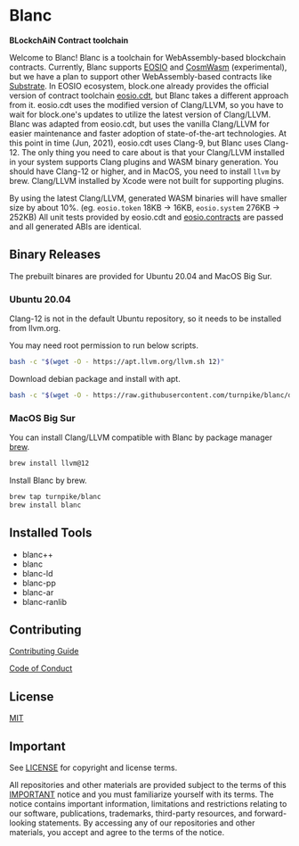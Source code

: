 # Blanc

**BLockchAiN Contract toolchain**

Welcome to Blanc!  Blanc is a toolchain for WebAssembly-based blockchain contracts.  Currently, Blanc supports [EOSIO](https://github.com/EOSIO) and [CosmWasm](https://github.com/CosmWasm) (experimental), but we have a plan to support other WebAssembly-based contracts like [Substrate](https://github.com/paritytech/substrate/tree/df501229/frame/contracts).  In EOSIO ecosystem, block.one already provides the official version of contract toolchain [eosio.cdt](https://github.com/EOSIO/eosio.cdt), but Blanc takes a different approach from it.  eosio.cdt uses the modified version of Clang/LLVM, so you have to wait for block.one's updates to utilize the latest version of Clang/LLVM.  Blanc was adapted from eosio.cdt, but uses the vanilla Clang/LLVM for easier maintenance and faster adoption of state-of-the-art technologies.  At this point in time (Jun, 2021), eosio.cdt uses Clang-9, but Blanc uses Clang-12.  The only thing you need to care about is that your Clang/LLVM installed in your system supports Clang plugins and WASM binary generation.  You should have Clang-12 or higher, and in MacOS, you need to install `llvm` by brew.  Clang/LLVM installed by Xcode were not built for supporting plugins.

By using the latest Clang/LLVM, generated WASM binaries will have smaller size by about 10%. (eg. `eosio.token` 18KB &rightarrow; 16KB, `eosio.system` 276KB &rightarrow; 252KB)  All unit tests provided by eosio.cdt and [eosio.contracts](https://github.com/EOSIO/eosio.contracts) are passed and all generated ABIs are identical.


## Binary Releases

The prebuilt binares are provided for Ubuntu 20.04 and MacOS Big Sur.

### Ubuntu 20.04

Clang-12 is not in the default Ubuntu repository, so it needs to be installed from llvm.org.

You may need root permission to run below scripts.

```sh
bash -c "$(wget -O - https://apt.llvm.org/llvm.sh 12)"
```

Download debian package and install with apt.

```sh
bash -c "$(wget -O - https://raw.githubusercontent.com/turnpike/blanc/develop/blanc.sh)"
```

### MacOS Big Sur

You can install Clang/LLVM compatible with Blanc by package manager [brew](https://brew.sh/).

```sh
brew install llvm@12
```

Install Blanc by brew.

```sh
brew tap turnpike/blanc
brew install blanc
```

## Installed Tools

* blanc++
* blanc
* blanc-ld
* blanc-pp
* blanc-ar
* blanc-ranlib

## Contributing

[Contributing Guide](./CONTRIBUTING.md)

[Code of Conduct](./CONTRIBUTING.md#conduct)

## License

[MIT](./LICENSE)

## Important

See [LICENSE](./LICENSE) for copyright and license terms.

All repositories and other materials are provided subject to the terms of this [IMPORTANT](./IMPORTANT.md) notice and you must familiarize yourself with its terms.  The notice contains important information, limitations and restrictions relating to our software, publications, trademarks, third-party resources, and forward-looking statements.  By accessing any of our repositories and other materials, you accept and agree to the terms of the notice.
